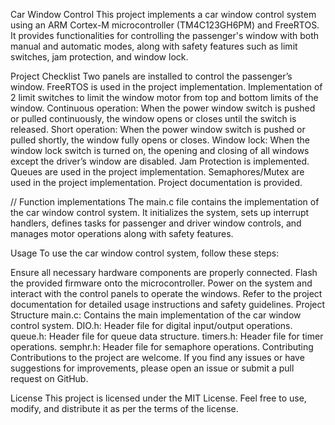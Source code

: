 Car Window Control
This project implements a car window control system using an ARM Cortex-M microcontroller (TM4C123GH6PM) and FreeRTOS. It provides functionalities for controlling the passenger's window with both manual and automatic modes, along with safety features such as limit switches, jam protection, and window lock.

Project Checklist
Two panels are installed to control the passenger’s window.
FreeRTOS is used in the project implementation.
Implementation of 2 limit switches to limit the window motor from top and bottom limits of the window.
Continuous operation: When the power window switch is pushed or pulled continuously, the window opens or closes until the switch is released.
Short operation: When the power window switch is pushed or pulled shortly, the window fully opens or closes.
Window lock: When the window lock switch is turned on, the opening and closing of all windows except the driver’s window are disabled.
Jam Protection is implemented.
Queues are used in the project implementation.
Semaphores/Mutex are used in the project implementation.
Project documentation is provided.

// Function implementations
The main.c file contains the implementation of the car window control system. It initializes the system, sets up interrupt handlers, defines tasks for passenger and driver window controls, and manages motor operations along with safety features.

Usage
To use the car window control system, follow these steps:

Ensure all necessary hardware components are properly connected.
Flash the provided firmware onto the microcontroller.
Power on the system and interact with the control panels to operate the windows.
Refer to the project documentation for detailed usage instructions and safety guidelines.
Project Structure
main.c: Contains the main implementation of the car window control system.
DIO.h: Header file for digital input/output operations.
queue.h: Header file for queue data structure.
timers.h: Header file for timer operations.
semphr.h: Header file for semaphore operations.
Contributing
Contributions to the project are welcome. If you find any issues or have suggestions for improvements, please open an issue or submit a pull request on GitHub.

License
This project is licensed under the MIT License. Feel free to use, modify, and distribute it as per the terms of the license.
